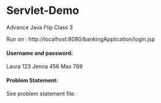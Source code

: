 # Servlet-Demo
Advance Java Flip Class 3


Run on : http://localhost:8080/bankingApplication/login.jsp

#### Username and password:
Laura 123
Jenna 456 
Max 789

#### Problem Statement:
See problem statement file.
